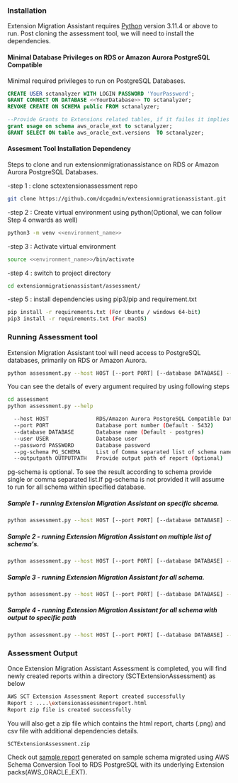 

### Installation

Extension Migration Assistant  requires [Python](https://www.python.org/ftp/python/3.11.4/python-3.11.4-embed-amd64.zip) version 3.11.4 or above to run.
Post cloning the assessment tool, we will need to install the dependencies.

#### Minimal Database Privileges on RDS or Amazon Aurora PostgreSQL Compatible

Minimal required privileges to run on PostgreSQL Databases.
```sql
CREATE USER sctanalyzer WITH LOGIN PASSWORD 'YourPassword';
GRANT CONNECT ON DATABASE <<YourDatabase>> TO sctanalyzer;
REVOKE CREATE ON SCHEMA public FROM sctanalyzer;

--Provide Grants to Extensions related tables, if it failes it implies no dependency with AWS SCT Extensions
grant usage on schema aws_oracle_ext to sctanalyzer;
GRANT SELECT ON table aws_oracle_ext.versions  TO sctanalyzer;
```

####  Assesment Tool Installation Dependency

Steps to clone and run extensionmigrationassistance on RDS or Amazon Aurora PostgreSQL Databases.

-step 1 : clone sctextensionassessment repo 
```sh
git clone https://github.com/dcgadmin/extensionmigrationassistant.git
```
-step 2 : Create virtual environment using python(Optional, we can follow Step 4 onwards as well)
```sh
python3 -m venv <<environment_name>>
```
-step 3 : Activate virtual environment
```sh
source <<environment_name>>/bin/activate
```
-step 4 : switch to project directory
```sh
cd extensionmigrationassistant/assessment/
```
-step 5 : install dependencies using pip3/pip and requirement.txt

```sh
pip install -r requirements.txt (For Ubuntu / windows 64-bit)
pip3 install -r requirements.txt (For macOS)
```

### Running Assessment tool

Extension Migration Assistant tool will need access to PostgreSQL databases, primarily on RDS or Amazon Aurora.

```sh
python assessment.py --host HOST [--port PORT] [--database DATABASE] --user USER --password PASSWORD [--pg-schema PG_SCHEMA] [--outputpath OUTPUTPATH]
```
You can see the details of every argument required by using following steps

```sh
cd assessment
python assessment.py --help

  --host HOST               RDS/Amazon Aurora PostgreSQL Compatible Database endpoint
  --port PORT               Database port number (Default - 5432)
  --database DATABASE       Database name (Default - postgres)
  --user USER               Database user
  --password PASSWORD       Database password
  --pg-schema PG_SCHEMA     List of Comma separated list of schema name(Optional)
  --outputpath OUTPUTPATH   Provide output path of report (Optional)
```

pg-schema is optional. To see the result according to schema provide single or comma separated list.If pg-schema is not provided it will assume to run for all schema within specified database.

##### Sample 1 - running Extension Migration Assistant on specific shcema.
```sh
python assessment.py --host HOST [--port PORT] [--database DATABASE] --user USER --password PASSWORD --pg-schema PG_SCHEMA1
```

##### Sample 2 - running Extension Migration Assistant on multiple list of schema's.
```sh
python assessment.py --host HOST [--port PORT] [--database DATABASE] --user USER --password PASSWORD --pg-schema PG_SCHEMA1,PG_SCHEMA2
```

##### Sample 3 - running Extension Migration Assistant for all schema.
```sh
python assessment.py --host HOST [--port PORT] [--database DATABASE] --user USER --password PASSWORD
```

##### Sample 4 - running Extension Migration Assistant for all schema with output to specific path
```sh
python assessment.py --host HOST [--port PORT] [--database DATABASE] --user USER --password PASSWORD --outputpath <<OUTPUT_PATH>>
```

### Assessment Output

Once Extension Migration Assistant Assessment is completed, you will find newly created reports within a directory (SCTExtensionAssessment) as below
```sh
AWS SCT Extension Assessment Report created successfully
Report : ....\extensionassessmentreport.html
Report zip file is created successfully
```
You will also get a zip file which contains the html report, charts (.png) and csv file with additional dependencies details.
```sh
SCTExtensionAssessment.zip
```


Check out [sample report](https://drive.google.com/file/d/1b3kvWF0jE6zo3S0WAfZ7_MxdUVghNjCr/view?usp=sharing) generated on sample schema migrated using AWS Schema Conversion Tool to RDS PostgreSQL with its underlying Extension packs(AWS_ORACLE_EXT).
